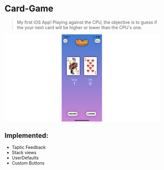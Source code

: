 # Card-Game
> My first iOS App! Playing against the CPU, the objective is to guess if the your next card will be higher or lower than the CPU's one. 

![](header.png)
## Implemented:
* Taptic Feedback
* Stack views
* UserDefaults
* Custom Buttons
